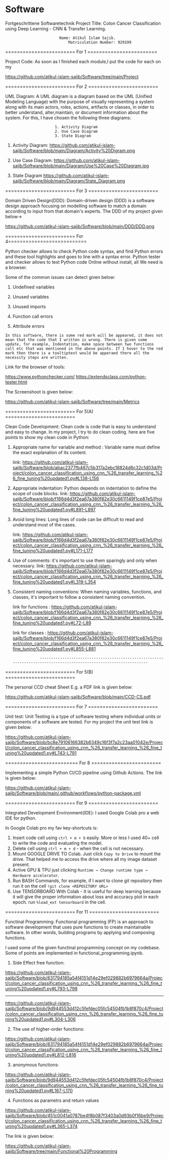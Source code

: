 # Software


Fortgeschrittene Softwaretechnik Project Title: Colon Cancer Classification using Deep Learning - CNN & Transfer Learning.

							Name: Atikul Islam Sajib.
						        Matriculation Number: 929199

======================== For 1 ========================

Project Code: As soon as I finished each module,I put the code for each on my

https://github.com/atikul-islam-sajib/Software/tree/main/Project


======================== For 2 ========================

UML Diagram: A UML diagram is a diagram based on the UML (Unified Modeling Language) with the purpose of visually representing a system along with its main actors, roles, actions, artifacts or classes, in order to better understand, alter,maintain, or document information about the system. For this, I have chosen the following three diagrams:

						  1. Activity Diagram
						  2. Use Case Diagram
						  3. State Diagram
              
          
1. Activity Diagram:
https://github.com/atikul-islam-sajib/Software/blob/main/Diagram/Activity%20Digram.png

2. Use Case Diagram:
https://github.com/atikul-islam-sajib/Software/blob/main/Diagram/Use%20Case%20Diagram.jpg

3. State Diagram
https://github.com/atikul-islam-sajib/Software/blob/main/Diagram/State_Diagram.png


======================== For 3 ========================

Domain Driven Design(DDD): Domain-driven design (DDD) is a software design approach focusing on modelling software to match a domain according to input from that domain's experts. The DDD of my project given below->

https://github.com/atikul-islam-sajib/Software/blob/main/DDD/DDD.png

======================== For 4===========================

Python checker allows to check Python code syntax, and find Python errors and these tool highlights and goes to line with a syntax error.
Python tester and checker allows to test Python code Online without install, all We need is a browser.
				
Some of the common issues can detect given below:

1. Undefined variables

2. Unused variables

3. Unused imports

4. Function call errors

5. Attribute errors
				
				
`In this software, there is some red mark will be appeared, it does not mean that the code that I written is wrong. There is given some update, for example, Indentation, make space between two functions call etc that was mentioned in the above points. If I hover to the red mark then there is a tooltiptext would be apperaed there all the necessity steps are written.`

Link for the browser of tools: 

https://www.pythonchecker.com/
https://extendsclass.com/python-tester.html

The Screenshoot is given below:

https://github.com/atikul-islam-sajib/Software/tree/main/Metrics



======================== For 5(A) ========================

Clean Code Development: Clean code is code that is easy to understand and easy to change. In my project, I try to do clean coding. here are five points to show my clean code in Python:

1. Appropriate name for variable and method : Variable name must define the exact explanation of its content.

	link: https://github.com/atikul-islam-sajib/Software/blob/abac2377fb467c5b317a2ebc16824d6c32c1d03d/Project/colon_cancer_classification_using_cnn_%26_transfer_learning_%26_fine_tuning%20updated1.py#L138-L156

2. Appropriate indentation: Python depends on indentation to define the scope of code blocks.
	link: https://github.com/atikul-islam-sajib/Software/blob/f166d4d3f2ea67a380f82e30c6611149f1ce87e5/Project/colon_cancer_classification_using_cnn_%26_transfer_learning_%26_fine_tuning%20updated1.py#L891-L897

3. Avoid long lines: Long lines of code can be difficult to read and understand most of the cases.

	link: https://github.com/atikul-islam-sajib/Software/blob/f166d4d3f2ea67a380f82e30c6611149f1ce87e5/Project/colon_cancer_classification_using_cnn_%26_transfer_learning_%26_fine_tuning%20updated1.py#L171-L177

4. Use of comments: it's important to use them sparingly and only when necessary.
	link: https://github.com/atikul-islam-sajib/Software/blob/f166d4d3f2ea67a380f82e30c6611149f1ce87e5/Project/colon_cancer_classification_using_cnn_%26_transfer_learning_%26_fine_tuning%20updated1.py#L319-L354

5. Consistent naming conventions: When naming variables, functions, and classes, it's important to follow a consistent naming convention. 

	link for functions : https://github.com/atikul-islam-sajib/Software/blob/f166d4d3f2ea67a380f82e30c6611149f1ce87e5/Project/colon_cancer_classification_using_cnn_%26_transfer_learning_%26_fine_tuning%20updated1.py#L72-L89
	
	link for classes   : https://github.com/atikul-islam-sajib/Software/blob/f166d4d3f2ea67a380f82e30c6611149f1ce87e5/Project/colon_cancer_classification_using_cnn_%26_transfer_learning_%26_fine_tuning%20updated1.py#L855-L881

                   -------------------------------------------------------------------------------------------------------------------
		   
======================== For 5(B) ========================


The personal CCD cheat Sheet E.g. a PDF link is given below:

https://github.com/atikul-islam-sajib/Software/blob/main/CCD-CS.pdf

======================== For 7 ========================

Unit test: Unit Testing is a type of software testing where individual units or components of a software are tested. For my project the unit test link is given below:

https://github.com/atikul-islam-sajib/Software/blob/bc8e79106166382b6349c16f3f7a2c23aa01042e/Project/colon_cancer_classification_using_cnn_%26_transfer_learning_%26_fine_tuning%20updated1.py#L743-L791

========================= For 8 ========================

Implementing a simple Python CI/CD pipeline using Github Actions. The link is given below:

https://github.com/atikul-islam-sajib/Software/blob/main/.github/workflows/python-package.yml


======================== For 9 ========================

Integrated Development Environment(IDE): I used Google Colab pro a web IDE for python. 

In Google Colab pro my fav key-shortcuts is:

1. Insert code cell using `ctrl + m + b` easily. More or less I used 40+ cell to write the code and evaluating the model.
2. Delete cell using `ctrl + m + d` - when the cell is not necessary.
3. Mount  GOOGLE DRIVE TO Colab. Just click `Copy to Drive` to mount the drive. That helped me to access the drive where all my image dataset present.
4. Active GPU & TPU just clicking `Runtime → Change runtime type → Hardware accelerator`.
5. Run BASH Commands, for example, if I want to clone git repository then run it on the cell `!git clone <REPOSITORY URL>`
6. Use TENSORBOARD With Colab - It is useful for deep learning because it will give the proper information about loss and accuracy plot in each epoch. run `%load_ext tensorboard` in the cell.

======================== For 11 ========================

Functinal Programming: Functional programming (FP) is an approach to software development that uses pure functions to create maintainable software. In other words, building programs by applying and composing functions.

I used some of the given functinal programming concept on my codebase. Some of points are implemented in functional_programming.ipynb. 
1. Side Effect free function: 


https://github.com/atikul-islam-sajib/Software/blob/831794185a54f4151d14e29ef029882b6979664a/Project/colon_cancer_classification_using_cnn_%26_transfer_learning_%26_fine_tuning%20updated1.py#L793-L798

-----------------------------------------------------------------------------------------------------------------------------------------------------------------
https://github.com/atikul-islam-sajib/Software/blob/9d944553d412c5fefdec05fc54504fb1b8f870c4/Project/colon_cancer_classification_using_cnn_%26_transfer_learning_%26_fine_tuning%20updated1.py#L304-L306



2. The use of higher-order functions:

https://github.com/atikul-islam-sajib/Software/blob/831794185a54f4151d14e29ef029882b6979664a/Project/colon_cancer_classification_using_cnn_%26_transfer_learning_%26_fine_tuning%20updated1.py#L812-L816

3. anonymous functions: 

https://github.com/atikul-islam-sajib/Software/blob/9d944553d412c5fefdec05fc54504fb1b8f870c4/Project/colon_cancer_classification_using_cnn_%26_transfer_learning_%26_fine_tuning%20updated1.py#L167-L170

4. Functions as parametrs and return values

https://github.com/atikul-islam-sajib/Software/blob/451c0041a0787be4f8b087f3403a0d93b0f16be9/Project/colon_cancer_classification_using_cnn_%26_transfer_learning_%26_fine_tuning%20updated1.py#L365-L374

The link is given below:

https://github.com/atikul-islam-sajib/Software/tree/main/Functional%20Programming
